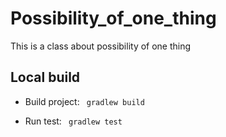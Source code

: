 # Possibility_of_one_thing

 This is a class about possibility of one thing

## Local build

* Build project: ```` gradlew build```` 

* Run test: ```` gradlew test````
